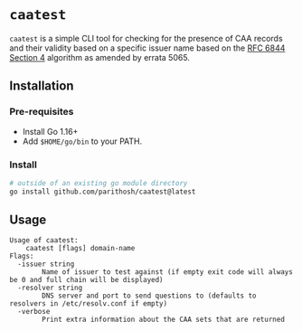 # `caatest`

`caatest` is a simple CLI tool for checking for the presence of CAA records and their validity based on a specific issuer name based on the [RFC 6844 Section 4](https://tools.ietf.org/html/rfc6844#section-4) algorithm as amended by errata 5065.

## Installation
### Pre-requisites

- Install Go 1.16+
- Add `$HOME/go/bin` to your PATH.

### Install
```bash
# outside of an existing go module directory
go install github.com/parithosh/caatest@latest
```

## Usage

```
Usage of caatest:
	caatest [flags] domain-name
Flags:
  -issuer string
    	Name of issuer to test against (if empty exit code will always be 0 and full chain will be displayed)
  -resolver string
    	DNS server and port to send questions to (defaults to resolvers in /etc/resolv.conf if empty)
  -verbose
    	Print extra information about the CAA sets that are returned
```

